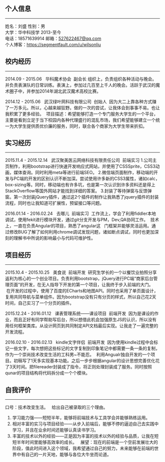 ## 个人信息
---
姓名：刘盛 性别：男  
大学：华中科技学 2013-至今  
电话：18571639914 邮箱：527622467@qq.com  
个人博客：https://segmentfault.com/u/wilsonliu

## 校内经历
---

2014.09 - 2015.06   华科魔术协会  副会长
组织上，负责组织各种活动与晚会。并负责表演队的日常训练。表演上，参加过几百至上千人的晚会。活跃于武汉的魔术圈子中，并参加2014年湖北武汉魔术高校比赛。

2014.12 - 2015.06   武汉绿叶网科技有限公司  创始人
 因为大二上靠各种方式赚了一万多元。所以，心越来越狂野。做的一次的尝试，让我体会到事事不易。也让我积累了更多经验。
 项目描述：希望能够打造一个专门服务大学生的一个平台，主要是看到立足于当下校园内各种代理盛行的混乱市场，我们希望能够建立一个统一为大学生提供质优价廉的服务，同时，联合各个商家为大学生带来折扣。
## 实习经历
---

2015.11.4 - 2015.12.14   武汉聚美医云网络科技有限责任公司  前端实习
1.公司主页制作，利用bootstrap进行快速开发响应式网站，并使用了CSSSprite，CSS3动画，媒体查询。同时利用meta等进行前端SEO。
2.微信端页面制作，移动端的开发与PC端的开发的区别认识不断加深。尝试使用许多新的CSS3属性，诸如calc，box-sizing等。同时，移动端也有许多坑，也是第一次认识到许多资料还是得上StackOverflow等国外网站才能找到详细的答案。
3.封装了等待弹窗与反馈弹窗。第一次封装jQuery插件，通过这2个插件的制作让我熟悉了jquery插件的封装流程，同时也让我知道可扩展性，预留接口等问题。

2016.01.14 - 2016.02.24   去哪儿  前端实习
 工作流上，学会了利用fiddler本地调试，使用fekit进行模块开发，通过git分支开发与PM，Dev,QA协同工作。
 技术上，一直在负责Angular的项目，熟悉了angular这   门框架并能够灵活运用。通过修改BUG了解了如何利用chrome调试发现问题，诸如断点调试，同时也更加深刻的理解书中所说的影响最小与代码可维护性。

## 项目经历
---

2015.10.4 - 2015.10.25   美食说  前端开发
 研究生学长的一个以餐饮业拍照分享返利为核心的一个创业项目。负责利用bootstrap，jQuery进行PC端“商家后台管理页面”的开发，在无人指导下开发的第一个项目，让我终于步入前端的大门。
 在开发的过程中，使用了百度的ECharts和地图API。同时也采用了单页面设计，复用共同导航与菜单组件。因为bootstrap没有只有分页的样式，所以自己花2天时间，自己实习了一个分页的插件。

2015.12.24 - 2016.01.12   课表管理系统——课设项目  前端开发
 因为是课设的作业，而且正好有同学帮助写后台，所以想借此机会加强原生JS的认识，所以没有用任何框架类库。从设计网页到共同制定API文档最后实现。让我走了一遍完整的开发流程。

2016.02.10 - 2016.02.13   kindle文字伴侣  前端开发
 因为使用kindle过程中会标记一些文字，每次想把这些标记的文字复制到印象笔记中都需要一条一条的复制，作为一个崇尚技术改变生活的工科男~不能忍。
 利用Angualr独自开发的一个项目。初稿写了1天多实现基本功能。之后一步步根据angular的设计思想完善优化花了3天时间。把filereader封装成了指令，将正则处理封装成了服务。同时按照qunar的项目结构将代码拆分成一个个模块。

## 自我评价
---
口号：技术改变生活。
 
给出自己被录取的三个理由。
1. 学习能力强——短短半年，能够将前端技术与工具学会并能够熟练运用。
2. 相对丰富的实习与项目经验——从步入前端后，能够不停的逼迫自己去实践中学习，并且在业余时间还能够认真读书学习。
3. 丰富的技术以外的经验——正是因为丰富的技术以外的经验与品质，让我在短短半年时间里能够高效率的成长。
 
展望：现在的前端是一个空前发展壮大的阶段，值此时间进入这个领域，我希望通过自己的努力，未来能够在前端的世界中有自己的一片天地，能够与各位大牛坐而论道。
